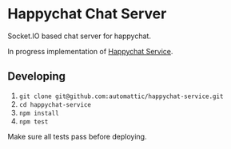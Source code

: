 # Happychat Chat Server

Socket.IO based chat server for happychat.

In progress implementation of [Happychat Service][].

[Happychat Service]: http://github.com/Automattic/happychat/blob/master/SERVICE.md

## Developing


1. `git clone git@github.com:automattic/happychat-service.git`
2. `cd happychat-service`
3. `npm install`
4. `npm test`

Make sure all tests pass before deploying.
